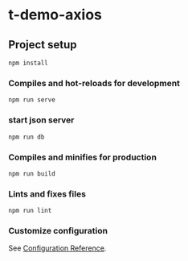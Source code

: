 # t-demo-axios


## Project setup
```
npm install
```

### Compiles and hot-reloads for development
```
npm run serve
```
### start json server
```
npm run db
```

### Compiles and minifies for production
```
npm run build
```

### Lints and fixes files
```
npm run lint
```

### Customize configuration
See [Configuration Reference](https://cli.vuejs.org/config/).
